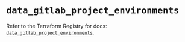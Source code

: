 # `data_gitlab_project_environments`

Refer to the Terraform Registry for docs: [`data_gitlab_project_environments`](https://registry.terraform.io/providers/gitlabhq/gitlab/18.0.0/docs/data-sources/project_environments).
